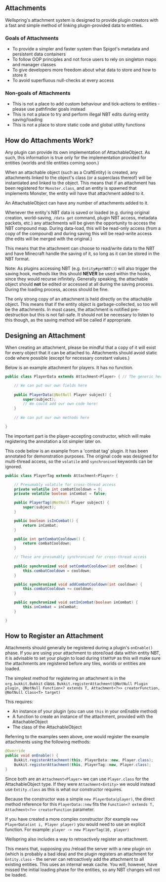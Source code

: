 Attachments
-----

Wellspring's attachment system is designed to provide plugin creators with a fast and simple method of linking plugin-provided data to entities.

### Goals of Attachments
 * To provide a simpler and faster system than Spigot's metadata and persistent data containers
 * To follow OOP principles and not force users to rely on singleton maps and manager classes
 * To give developers more freedom about what data to store and how to store it
 * To avoid superfluous null-checks at every access

### Non-goals of Attachments
 * This is not a place to add custom behaviour and tick-actions to entities - please use pathfinder goals instead
 * This is not a place to try and perform illegal NBT edits during entity saving/loading
 * This is not a place to store static code and global utility functions


How do Attachments Work?
----

Any plugin can provide its own implementation of AttachableObject. As such, this information is true only for the implementation provided for entities (worlds and tile entities coming soon.)

When an attachable object (such as a CraftEntity) is created, any attachments linked to the object's class (or a superclass thereof) will be instantiated and linked to the object.
This means that if an attachment has been registered for `Monster.class`, and an entity is spawned that implements Monster, the entity will have that attachment added to it.

An AttachableObject can have any number of attachments added to it.

Whenever the entity's NBT data is saved or loaded (e.g. during original creation, world-saving, `/data get` command, plugin NBT access, metadata packets, etc.) any attachments will be given the opportunity to access the NBT compound map. During data-load, this will be read-only access (from a copy of the compound) and during saving this will be read-write access (the edits will be merged with the original.)

This means that the attachment can choose to read/write data to the NBT and have Minecraft handle the saving of it, so long as it can be stored in the NBT format.

Note: As plugins accessing NBT (e.g. `Entity#getNBT()`) will also trigger the saving hook, methods like this should **NEVER** be used within the hooks, since they would recurse infinitely. Generally speaking, the attachable object should **not** be edited or accessed at all during the saving process. During the loading process, access should be fine.

The only strong copy of an attachment is held directly on the attachable object. This means that if the entity object is garbage-collected, so too will be the attachments. In most cases, the attachment is notified pre-destruction but this is not fail-safe. It should not be necessary to listen to this though, as the saving method will be called if appropriate.


Designing an Attachment
----

When creating an attachment, please be mindful that a copy of it will exist for every object that it can be attached to.
Attachments should avoid static code where possible (except for necessary constant values.)

Below is an example attachment for players. It has no function.

```java
public class PlayerData extends Attachment<Player> { // The generic here tells us what needs to be provided in the constructor.

    // We can put our own fields here
    
    public PlayerData(@NotNull Player subject) {
        super(subject);
        // We could add our own code here!
    }
    
    // We can put our own methods here

}
```

The important part is the player-accepting constructor, which will make registering the annotation a lot simpler later on.


This code below is an example from a 'combat tag' plugin. It has been annotated for demonstration purposes.
The original code was designed for multi-thread access, so the `volatile` and `synchronised` keywords can be ignored.

```java
public class PlayerTag extends Attachment<Player> {

    // Presumably volatile for cross-thread access
    private volatile int combatCooldown = 0;
    private volatile boolean inCombat = false;

    public PlayerTag(@NotNull Player subject) {
        super(subject);
    }

    public boolean isInCombat() {
        return inCombat;
    }

    public int getCombatCooldown() {
        return combatCooldown;
    }

    // These are presumably synchronised for cross-thread access
 
    public synchronized void setCombatCooldown(int cooldown) {
        this.combatCooldown = cooldown;
    }

    public synchronized void addCombatCooldown(int cooldown) {
        this.combatCooldown += cooldown;
    }

    public synchronized void setInCombat(boolean inCombat) {
        this.inCombat = inCombat;
    }

}
```


How to Register an Attachment
----

Attachments should generally be registered during a plugin's `onEnable()` phase. If you are using your attachment to store/load data within entity NBT, it is advisable to set your plugin to load during `STARTUP` as this will make sure the attachments are registered before any tiles, worlds or entities are loaded.

The simplest method for registering an attachment is in the `org.bukkit.Bukkit` class.
`Bukkit.registerAttachment(@NotNull Plugin plugin, @NotNull Function<? extends T, Attachment<?>> creatorFunction, @NotNull Class<T> target)`

This requires:
 * An instance of your plugin (you can use `this` in your onEnable method)
 * A function to create an instance of the attachment, provided with the AttachableObject
 * The class of the AttachableObject

Referring to the examples seen above, one would register the example attachments using the following methods:
```java
@Override
public void onEnable() {
    Bukkit.registerAttachment(this, PlayerData::new, Player.class);
    Bukkit.registerAttachment(this, PlayerTag::new, Player.class);
}
```

Since both are an `Attachment<Player>` we can use `Player.class` for the AttachableObject type.
If they were `Attachment<Entity>` we would instead use `Entity.class` as this is what our constructor requires.

Because the constructor was a simple `new PlayerData(player)`, the direct method reference for this `PlayerData::new` fits the `Function<? extends T, Attachment<?>> creatorFunction` parameter.

If you have created a more complex constructor (for example `new PlayerData(int i, Player player)` you would need to use an explicit function. For example: `player -> new PlayerTag(10, player)`

Wellspring also includes a way to retroactively register an attachment.

This means that, supposing you /reload the server with a new plugin on (which is probably a bad idea) and the plugin registers an attachment for `Entity.class` - the server can retroactively add the attachment to all existing entities.
This uses an internal weak cache. You will, however, have missed the initial loading phase for the entities, so any NBT changes will not be loaded.


